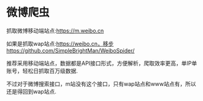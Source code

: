 # 微博爬虫

抓取微博移动端站点:https://m.weibo.cn

如果是抓取wap站点:https://weibo.cn，移步https://github.com/SimpleBrightMan/WeiboSpider/

推荐采用移动端站点，数据都是API接口形式，方便解析，爬取效率更高，单IP单账号，轻松日抓取百万级数据.

不过对于微博搜索接口，m站没有这个接口，只有wap站点和www站点有，所以还是得回到wap站点.